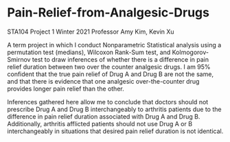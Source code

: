 # Pain-Relief-from-Analgesic-Drugs

STA104 Project 1
Winter 2021
Professor Amy Kim, Kevin Xu

A term project in which I conduct Nonparametric Statistical analysis using a permutation test (medians), Wilcoxon Rank-Sum test, and Kolmogorov-Smirnov test to draw inferences of whether there is a difference in pain relief duration between two over the counter analgesic drugs.
I am 95% confident that the true pain relief of Drug A and Drug B are not the same, and that there is evidence that one analgesic over-the-counter drug provides longer pain relief than the other.

Inferences gathered here allow me to conclude that doctors should not prescribe Drug A and Drug B interchangeably to arthritis patients due to the difference in pain relief duration associated with Drug A and Drug B. Additionally, arthritis afflicted patients should not use Drug A or B interchangeably in situations that desired pain relief duration is not identical.

